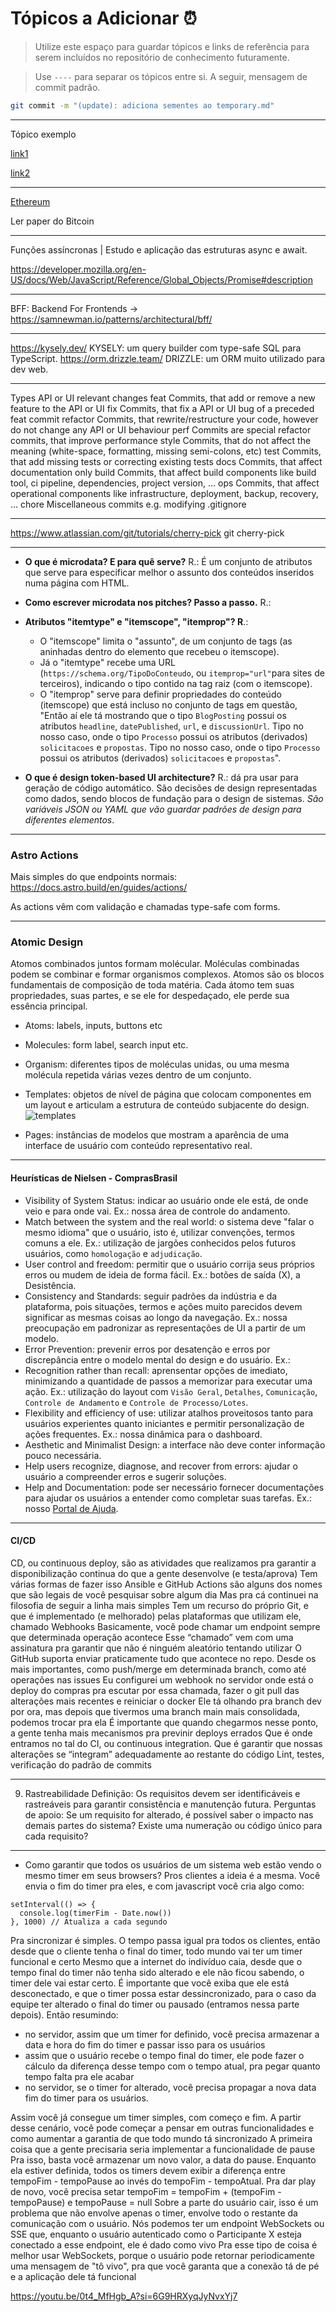 # Tópicos a Adicionar ⏰
 > Utilize este espaço para guardar tópicos e links de referência para serem incluídos no repositório de conhecimento futuramente.

 > Use `----` para separar os tópicos entre si. A seguir, mensagem de commit padrão. 

```bash
git commit -m "(update): adiciona sementes ao temporary.md"
```

----
Tópico exemplo

[link1](link)

[link2](link)

----
[Ethereum](https://ethereum.org/en/developers/docs/)

Ler paper do Bitcoin

----
Funções assíncronas | Estudo e aplicação das estruturas async e await.

https://developer.mozilla.org/en-US/docs/Web/JavaScript/Reference/Global_Objects/Promise#description

----
BFF: Backend For Frontends -> https://samnewman.io/patterns/architectural/bff/

----
https://kysely.dev/  KYSELY: um query builder com type-safe SQL para TypeScript.
https://orm.drizzle.team/ DRIZZLE: um ORM muito utilizado para dev web.

----
Types
API or UI relevant changes
feat Commits, that add or remove a new feature to the API or UI
fix Commits, that fix a API or UI bug of a preceded feat commit
refactor Commits, that rewrite/restructure your code, however do not change any API or UI behaviour
perf Commits are special refactor commits, that improve performance
style Commits, that do not affect the meaning (white-space, formatting, missing semi-colons, etc)
test Commits, that add missing tests or correcting existing tests
docs Commits, that affect documentation only
build Commits, that affect build components like build tool, ci pipeline, dependencies, project version, ...
ops Commits, that affect operational components like infrastructure, deployment, backup, recovery, ...
chore Miscellaneous commits e.g. modifying .gitignore

---
https://www.atlassian.com/git/tutorials/cherry-pick git cherry-pick


---
- **O que é microdata? E para quê serve?** R.: É um conjunto de atributos que serve para especificar melhor o assunto dos conteúdos inseridos numa página com HTML.

- **Como escrever microdata nos pitches? Passo a passo.** R.: 

- **Atributos "itemtype" e "itemscope", "itemprop"? R**.: 
	- O "itemscope" limita o "assunto", de um conjunto de tags (as aninhadas dentro do elemento que recebeu o itemscope). 
	- Já o "itemtype" recebe uma URL (`https://schema.org/TipoDoConteudo`, ou `itemprop="url"`para sites de terceiros), indicando o tipo contido na tag raiz (com o itemscope). 
	- O "itemprop" serve para definir propriedades do conteúdo (itemscope) que está incluso no conjunto de tags em questão, "Então aí ele tá mostrando que o tipo `BlogPosting` possui os atributos `headline`, `datePublished`, `url`, e `discussionUrl`. Tipo no nosso caso, onde o tipo `Processo` possui os atributos (derivados) `solicitacoes` e `propostas`. Tipo no nosso caso, onde o tipo `Processo` possui os atributos (derivados) `solicitacoes` e `propostas`".
 
- **O que é design token-based UI architecture?** R.: dá pra usar para geração de código automático. São decisões de design representadas como dados, sendo blocos de fundação para o design de sistemas. _São variáveis JSON  ou YAML que vão guardar padrões de design para diferentes elementos_.

-------
### Astro Actions
Mais simples do que endpoints normais: https://docs.astro.build/en/guides/actions/

As actions vêm com validação e chamadas type-safe com forms.

----
### Atomic Design
Atomos combinados juntos formam molécular. Moléculas combinadas podem se combinar e formar organismos complexos.
Atomos são os blocos fundamentais de composição de toda matéria. Cada átomo tem suas propriedades, suas partes, e se ele for despedaçado, ele perde sua essência principal.
- Atoms: labels, inputs, buttons etc
- Molecules: form label, search input etc. 
- Organism: diferentes tipos de moléculas unidas, ou uma mesma molécula repetida várias vezes dentro de um conjunto.
- Templates: objetos de nível de página que colocam componentes em um layout e articulam a estrutura de conteúdo subjacente do design.
![templates](https://atomicdesign.bradfrost.com/images/content/template.png)

- Pages: instâncias de modelos que mostram a aparência de uma interface de usuário com conteúdo representativo real.

----
#### Heurísticas de Nielsen - ComprasBrasil
- Visibility of System Status: indicar ao usuário onde ele está, de onde veio e para onde vai. Ex.: nossa área de controle do andamento.
- Match between the system and the real world: o sistema deve "falar o mesmo idioma" que o usuário, isto é, utilizar convenções, termos comuns a ele. Ex.: utilização de jargões conhecidos pelos futuros usuários, como `homologação` e `adjudicação`.
- User control and freedom: permitir que o usuário corrija seus próprios erros ou mudem de ideia de forma fácil. Ex.: botões de saída (X), a Desistência.
-  Consistency and Standards: seguir padrões da indústria e da plataforma, pois situações, termos e ações muito parecidos devem significar as mesmas coisas ao longo da navegação. Ex.: nossa preocupação em padronizar as representações de UI a partir de um modelo.
- Error Prevention: prevenir erros por desatenção e erros por discrepância entre o modelo mental do design e do usuário. Ex.: 
- Recognition rather than recall: aprensentar opções de imediato, minimizando a quantidade de passos a memorizar para executar uma ação. Ex.: utilização do layout com `Visão Geral`, `Detalhes`, `Comunicação`, `Controle de Andamento` e `Controle de Processo/Lotes`.
- Flexibility and efficiency of use: utilizar atalhos proveitosos tanto para usuários experientes quanto iniciantes e permitir personalização de ações frequentes. Ex.: nossa dinâmica para o dashboard.
- Aesthetic and Minimalist Design: a interface não deve conter informação pouco necessária.
- Help users recognize, diagnose, and recover from errors: ajudar o usuário a compreender erros e sugerir soluções.
- Help and Documentation: pode ser necessário fornecer documentações para ajudar os usuários a entender como completar suas tarefas. Ex.: nosso [Portal de Ajuda](https://ajuda.portaldecomprasbrasil.com.br/).

---
#### CI/CD
CD, ou continuous deploy, são as atividades que realizamos pra garantir a disponibilização continua do que a gente desenvolve (e testa/aprova)
Tem várias formas de fazer isso
Ansible e GitHub Actions são alguns dos nomes que são legais de você pesquisar sobre algum dia
Mas pra cá continuei na filosofia de seguir a linha mais simples
Tem um recurso do próprio Git, e que é implementado (e melhorado) pelas plataformas que utilizam ele, chamado Webhooks
Basicamente, você pode chamar um endpoint sempre que determinada operação acontece
Esse “chamado” vem com uma assinatura pra garantir que não é ninguém aleatório tentando utilizar
O GitHub suporta enviar praticamente tudo que acontece no repo. Desde os mais importantes, como push/merge em determinada branch, como até operações nas issues
Eu configurei um webhook no servidor onde está o deploy do compras pra escutar por essa chamada, fazer o git pull das alterações mais recentes e reiniciar o docker
Ele tá olhando pra branch dev por ora, mas depois que tivermos uma branch main mais consolidada, podemos trocar pra ela
É importante que quando chegarmos nesse ponto, a gente tenha mais mecanismos pra previnir deploys errados
Que é onde entramos no tal do CI, ou continuous integration. Que é garantir que nossas alterações se “integram” adequadamente ao restante do código
Lint, testes, verificação do padrão de commits 

----
9. Rastreabilidade
Definição: Os requisitos devem ser identificáveis e rastreáveis para garantir consistência e manutenção futura.
Perguntas de apoio: Se um requisito for alterado, é possível saber o impacto nas demais partes do sistema? Existe uma numeração ou código único para cada requisito?

---
- Como garantir que todos os usuários de um sistema web estão vendo o mesmo timer em seus browsers?
Pros clientes a ideia é a mesma. Você envia o fim do timer pra eles, e com javascript você cria algo como:

```
setInterval(() => {
  console.log(timerFim - Date.now())
}, 1000) // Atualiza a cada segundo
```

Pra sincronizar é simples. O tempo passa igual pra todos os clientes, então desde que o cliente tenha o final do timer, todo mundo vai ter um timer funcional e certo
Mesmo que a internet do indivíduo caia, desde que o tempo final do timer não tenha sido alterado e ele não ficou sabendo, o timer dele vai estar certo.
É importante que você exiba que ele está desconectado, e que o timer possa estar dessincronizado, para o caso da equipe ter alterado o final do timer ou pausado (entramos nessa parte depois).
Então resumindo:
- no servidor, assim que um timer for definido, você precisa armazenar a data e hora do fim do timer e passar isso para os usuários
- assim que o usuário recebe o tempo final do timer, ele pode fazer o cálculo da diferença desse tempo com o tempo atual, pra pegar quanto tempo falta pra ele acabar
- no servidor, se o timer for alterado, você precisa propagar a nova data fim do timer para os usuários.

Assim você já consegue um timer simples, com começo e fim. A partir desse cenário, você pode começar a pensar em outras funcionalidades e como aumentar a garantia de que todo mundo tá sincronizado
A primeira coisa que a gente precisaria seria implementar a funcionalidade de pause
Pra isso, basta você armazenar um novo valor, a data do pause. Enquanto ela estiver definida, todos os timers devem exibir a diferença entre tempoFim - tempoPause ao invés do tempoFim - tempoAtual.
Pra dar play de novo, você precisa setar tempoFim = tempoFim + (tempoFim - tempoPause) e tempoPause = null
Sobre a parte do usuário cair, isso é um problema que não envolve apenas o timer, envolve todo o restante da comunicação com o usuário. 
Nós podemos ter um endpoint WebSockets ou SSE que, enquanto o usuário autenticado como o Participante X esteja conectado a esse endpoint, ele é dado como vivo
Pra esse tipo de coisa é melhor usar WebSockets, porque o usuário pode retornar periodicamente uma mensagem de "tô vivo", pra que você garanta que a conexão tá de pé e a aplicação dele tá funcional




https://youtu.be/0t4_MfHgb_A?si=6G9HRXyqJyNvxYj7 